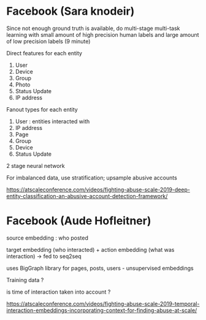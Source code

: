 
# Facebook (Sara knodeir)

Since not enough ground truth is available, do multi-stage multi-task learning with small amount of high precision human labels and large amount of low precision labels (9 minute)

Direct features for each entity
1. User
1. Device
1. Group
1. Photo
1. Status Update
1. IP address

Fanout types for each entity
1. User : entities interacted with
1. IP address
1. Page
1. Group
1. Device
1. Status Update

2 stage neural network

For imbalanced data, use stratification; upsample abusive accounts

https://atscaleconference.com/videos/fighting-abuse-scale-2019-deep-entity-classification-an-abusive-account-detection-framework/

# Facebook (Aude Hofleitner)

source embedding : who posted

target embedding (who interacted) + action embedding (what was interaction) -> fed to seq2seq

uses BigGraph library for pages, posts, users - unsupervised embeddings

Training data ?

is time of interaction taken into account ?

https://atscaleconference.com/videos/fighting-abuse-scale-2019-temporal-interaction-embeddings-incorporating-context-for-finding-abuse-at-scale/

